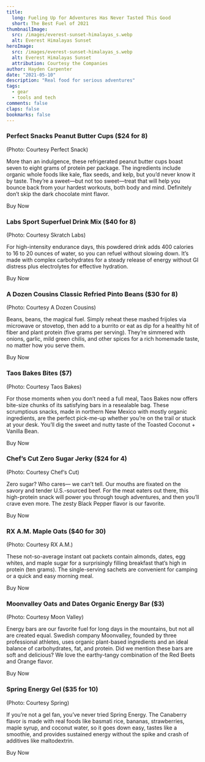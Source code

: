 ```yaml
---
title: 
  long: Fueling Up for Adventures Has Never Tasted This Good
  short: The Best Fuel of 2021
thumbnailImage: 
  src: /images/everest-sunset-himalayas_s.webp
  alt: Everest Himalayas Sunset
heroImage: 
  src: /images/everest-sunset-himalayas_s.webp
  alt: Everest Himalayas Sunset
  attribution: Courtesy the Companies
author: Hayden Carpenter
date: "2021-05-10"
description: "Real food for serious adventures"
tags:
  - gear
  - tools and tech
comments: false
claps: false
bookmarks: false
---
```


### Perfect Snacks Peanut Butter Cups ($24 for 8)
(Photo: Courtesy Perfect Snack)

More than an indulgence, these refrigerated peanut butter cups boast seven to eight grams of protein per package. The ingredients include organic whole foods like kale, flax seeds, and kelp, but you’d never know it by taste. They’re a sweet—but not too sweet—treat that will help you bounce back from your hardest workouts, both body and mind. Definitely don’t skip the dark chocolate mint flavor.

Buy Now

###  Labs Sport Superfuel Drink Mix ($40 for 8)
(Photo: Courtesy Skratch Labs)

For high-intensity endurance days, this powdered drink adds 400 calories to 16 to 20 ounces of water, so you can refuel without slowing down. It’s made with complex carbohydrates for a steady release of energy without GI distress plus electrolytes for effective hydration.

Buy Now

### A Dozen Cousins Classic Refried Pinto Beans ($30 for 8)
(Photo: Courtesy A Dozen Cousins)

Beans, beans, the magical fuel. Simply reheat these mashed frijoles via microwave or stovetop, then add to a burrito or eat as dip for a healthy hit of fiber and plant protein (five grams per serving). They’re simmered with onions, garlic, mild green chilis, and other spices for a rich homemade taste, no matter how you serve them.

Buy Now

### Taos Bakes Bites ($7)
(Photo: Courtesy Taos Bakes)

For those moments when you don’t need a full meal, Taos Bakes now offers bite-size chunks of its satisfying bars in a resealable bag. These scrumptious snacks, made in northern New Mexico with mostly organic ingredients, are the perfect pick-me-up whether you’re on the trail or stuck at your desk. You’ll dig the sweet and nutty taste of the Toasted Coconut + Vanilla Bean.

Buy Now

### Chef’s Cut Zero Sugar Jerky ($24 for 4)
(Photo: Courtesy Chef‘s Cut)

Zero sugar? Who cares— we can’t tell. Our mouths are fixated on the savory and tender U.S.-sourced beef. For the meat eaters out there, this high-protein snack will power you through tough adventures, and then you’ll crave even more. The zesty Black Pepper flavor is our favorite.

Buy Now

### RX A.M. Maple Oats ($40 for 30)
(Photo: Courtesy RX A.M.)

These not-so-average instant oat packets contain almonds, dates, egg whites, and maple sugar for a surprisingly filling breakfast that’s high in protein (ten grams). The single-serving sachets are convenient for camping or a quick and easy morning meal.

Buy Now

### Moonvalley Oats and Dates Organic Energy Bar ($3)
(Photo: Courtesy Moon Valley)

Energy bars are our favorite fuel for long days in the mountains, but not all are created equal. Swedish company Moonvalley, founded by three professional athletes, uses organic plant-based ingredients and an ideal balance of carbohydrates, fat, and protein. Did we mention these bars are soft and delicious? We love the earthy-tangy combination of the Red Beets and Orange flavor.

Buy Now

### Spring Energy Gel ($35 for 10)
(Photo: Courtesy Spring)

If you’re not a gel fan, you’ve never tried Spring Energy. The Canaberry flavor is made with real foods like basmati rice, bananas, strawberries, maple syrup, and coconut water, so it goes down easy, tastes like a smoothie, and provides sustained energy without the spike and crash of additives like maltodextrin.

Buy Now
